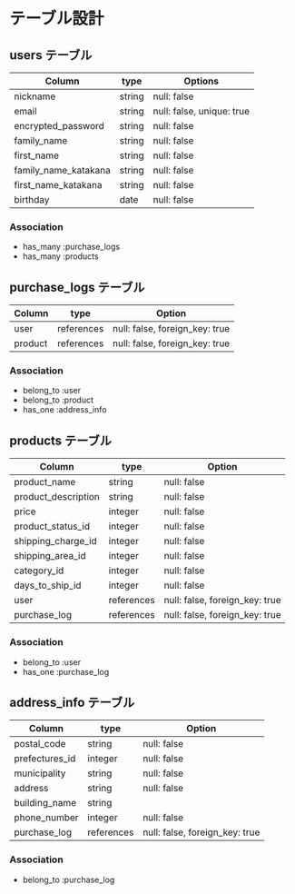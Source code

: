 # テーブル設計

## users テーブル

  | Column                | type   | Options                   |
  | --------------------- | ------ | ------------------------- |
  | nickname              | string | null: false               |
  | email                 | string | null: false, unique: true |
  | encrypted_password    | string | null: false               |
  | family_name           | string | null: false               |
  | first_name            | string | null: false               |
  | family_name_katakana  | string | null: false               |
  | first_name_katakana   | string | null: false               |
  | birthday              | date   | null: false               |

  ### Association

  - has_many :purchase_logs
  - has_many :products

  ## purchase_logs テーブル

  | Column   | type       | Option                         |
  | -------- | ---------- | ------------------------------ |
  | user     | references | null: false, foreign_key: true |
  | product  | references | null: false, foreign_key: true |

  ### Association

  - belong_to :user
  - belong_to :product
  - has_one :address_info

  ## products テーブル

  | Column              | type        | Option      |
  | ------------------  | ----------- | ----------- |
  | product_name        | string      | null: false |
  | product_description | string      | null: false |
  | price               | integer     | null: false |
  | product_status_id   | integer     | null: false |
  | shipping_charge_id  | integer     | null: false |
  | shipping_area_id    | integer     | null: false |
  | category_id         | integer     | null: false |
  | days_to_ship_id     | integer     | null: false |
  | user                | references  | null: false, foreign_key: true |
  | purchase_log        | references  | null: false, foreign_key: true |
  ### Association

  - belong_to :user
  - has_one :purchase_log

  ## address_info テーブル
  | Column         | type       | Option      |
  | -------------- | ---------- | ----------  |
  | postal_code    | string     | null: false |
  | prefectures_id | integer    | null: false |
  | municipality   | string     | null: false |
  | address        | string     | null: false |
  | building_name  | string     |             |
  | phone_number   | integer    | null: false |
  | purchase_log   | references | null: false, foreign_key: true |

  ### Association

  - belong_to :purchase_log